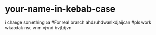 # your-name-in-kebab-case
i change something aa
#For real branch 
ahdauhdwanlkdjaijdan
#pls work
wkaodak nsd vnm vjvnd bvjkdjvn
